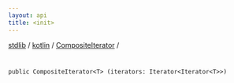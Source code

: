 ```yaml
---
layout: api
title: <init>
---
```

[stdlib](../../index.md) / [kotlin](../index.md) / [CompositeIterator](index.md) / [<init>](_init_.md)

# <init>

```
public CompositeIterator<T> (iterators: Iterator<Iterator<T>>)
```
